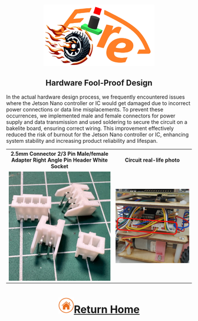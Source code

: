<div align="center"><img src="../../other/img/logo.png" width="300" alt=" logo"></div>

## <div align="center">Hardware Fool-Proof Design</div>
<div align="center">


</div>

In the actual hardware design process, we frequently encountered issues where the Jetson Nano controller or IC would get damaged due to incorrect power connections or data line misplacements. To prevent these occurrences, we implemented male and female connectors for power supply and data transmission and used soldering to secure the circuit on a bakelite board, ensuring correct wiring. This improvement effectively reduced the risk of burnout for the Jetson Nano controller or IC, enhancing system stability and increasing product reliability and lifespan.
<div align=center>
<table>
<tr>
<th>2.5mm Connector 2/3 Pin Male/female Adapter Right Angle Pin Header White Socket</th>
<th>Circuit real-life photo</th>
</tr><tr>
<td><img src="./img/pin.jpg" width="450" alt="pin"></td> 
<td><img src="./img/ciruit.jpg" width="450" alt="ciruit"></td> 
</tr>
</table>
</div> 

# <div align="center">![HOME](../../other/img/home.png)[Return Home](../../)</div>  
